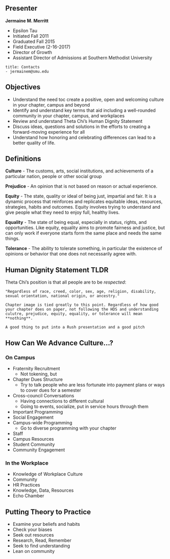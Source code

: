 
## Presenter

**Jermaine M. Merritt**
- Epsilon Tau
- Initiated Fall 2011
- Graduated Fall 2015
- Field Executive (2-16-2017)
- Director of Growth
- Assistant Director of Admissions at Southern Methodist University

```ad-note
title: Contacts
- jermainem@smu.edu
```

## Objectives

- Understand the need toc create a positive, open and welcoming culture in your chapter, campus and beyond
- Identify and understand key terms that aid including a well-rounded community in your chapter, campus, and workplaces
- Review and understand Theta Chi’s Human Dignity Statement
- Discuss ideas, questions and solutions in the efforts to creating a forward-moving experience for all
- Understand how honoring and celebrating differences can lead to a better quality of life.

## Definitions

**Culture** - The customs, arts, social institutions, and achievements of a particular nation, people or other social group

**Prejudice** - An opinion that is not based on reason or actual experience.

**Equity** - The state, quality or ideal of being just, impartial and fair. It is a dynamic process that reinforces and replicates equitable ideas, resources, strategies, habits and outcomes. Equity involves trying to understand and give people what they need to enjoy full, healthy lives.

**Equality** - The state of being equal, especially in status, rights, and opportunities. Like equity, equality aims to promote fairness and justice, but can only work if everyone starts form the same place and needs the same things.

**Tolerance** - The ability to tolerate something, in particular the existence of opinions or behavior that one does not necessarily agree with.

## Human Dignity Statement TLDR

Theta Chi’s position is that all people are to be *respected*:

```
"Regardless of race, creed, color, sex, age, religion, disability, sexual orientation, national origin, or ancestry."
```

```ad-important
Chapter image is tied greatly to this point. Regardless of how good your chapter does on paper, not following the HDS and understanding culutre, prejudice, equity, equality, or tolerance will mean **nothing**.
```

```ad-note
A good thing to put into a Rush presentation and a good pitch
```

## How Can We Advance Culture…?

### On Campus

- Fraternity Recruitment
	- Not tokening, but
- Chapter Dues Structure
	- Try to talk people who are less fortunate into payment plans or ways to cover dues for  a semester
- Cross-council Conversations
	- Having connections to different cultural 
	- Going to events, socialize, put in service hours through them
- Important Programming
- Social Engagement
- Campus-wide Programming
	- Go to diverse programming with your chapter 
- Staff
- Campus Resources
- Student Community
- Community Engagement

### In the Workplace

- Knowledge of Workplace Culture
- Community
- HR Practices
- Knowledge, Data, Resources
- Echo Chamber

## Putting Theory to Practice

- Examine your beliefs and habits
- Check your biases
- Seek out resources
- Research, Read, Remember
- Seek to find understanding
- Lean on community
